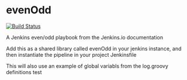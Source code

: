# evenOdd
[![Build Status](http://ec2-174-129-75-250.compute-1.amazonaws.com:8080/buildStatus/icon?job=libraries)](http://ec2-174-129-75-250.compute-1.amazonaws.com:8080/view/PIPELINE/job/libraries/)

A Jenkins even/odd playbook from the Jenkins.io documentation

Add this as a shared library called evenOdd in your jenkins
instance, and then instantiate the pipeline in your project Jenkinsfile

This will also use an example of global variabls from the log.groovy
definitions
test

